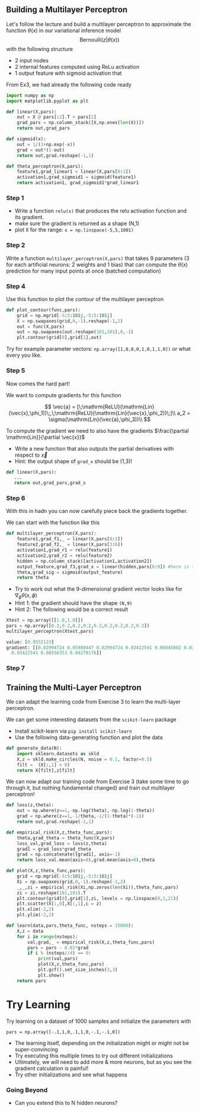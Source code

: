 ## Building a Multilayer Perceptron

Let's follow the lecture and build a multilayer perceptron to approximate the function $\theta(x)$ in our variational inference model $$\mathrm{Bernoulli}(z|\theta(x))$$ with the following structure

* 2 input nodes
* 2 internal features computed using ReLu activation
* 1 output feature with sigmoid activation that 

From Ex3, we had already the following code ready

```python
import numpy as np
import matplotlib.pyplot as plt

def linear(X,pars):
    out = X @ pars[:2].T + pars[2]
    grad_pars = np.column_stack([X,np.ones(len(X))])
    return out,grad_pars

def sigmoid(x):
    out = 1/(1+np.exp(-x))
    grad = out*(1-out)
    return out,grad.reshape(-1,1)

def theta_perceptron(X,pars):
    feature1,grad_linear1 = linear(X,pars[0:3])
    activation1,grad_sigmoid1 = sigmoid(feature1)
    return activation1, grad_sigmoid1*grad_linear1
```

### Step 1

* Write a function `relu(x)` that produces the relu activation function and its gradient.
* make sure the gradient is returned as a shape (N,1)
* plot it for the range: `x = np.linspace(-5,5,1001)`

### Step 2

Write a function `multilayer_perceptron(X,pars)` that takes 9 parameters (3 for each artificial neurons: 2 weights and 1 bias) that can compute the $\theta(x)$ prediction for many input points at once (batched computation)


### Step 4

Use this function to plot the contour of the multilayer perceptron

```python
def plot_contour(func,pars):
    grid = np.mgrid[-5:5:101j,-5:5:101j]
    X = np.swapaxes(grid,0,-1).reshape(-1,2)
    out = func(X,pars)
    out = np.swapaxes(out.reshape(101,101),0,-1)
    plt.contour(grid[0],grid[1],out)
```

Try for example parameter vectors: `np.array([1,0,0,0,1,0,1,1,0])` or what every you like.


### Step 5

Now comes the hard part!

We want to compute gradients for this function

$$
\vec{a} = [\;\mathrm{ReLU}(\mathrm{Lin}(\vec{x},\phi_1))\;,\;\mathrm{ReLU}(\mathrm{Lin}(\vec{x},\phi_2))\;]\\
a_2 = \sigma(\mathrm{Lin}(\vec{a},\phi_3))\\
$$

To compute the gradient we need to also have the gradients $\frac{\partial \mathrm{Lin}}{\partial \vec{x}}$

* Write a new function that also outputs the partial derivatives with respect to $\vec{x}$
* Hint: the output shape of `grad_x` should be (1,3)!

```python
def linear(X,pars):
   ...
   return out,grad_pars,grad_x
```

### Step 6

With this in hadn you can now carefully piece back the gradients together.

We can start with the function like this

```python
def multilayer_perceptron(X,pars):
    feature1,grad_f1,_ = linear(X,pars[0:3])
    feature2,grad_f2,_ = linear(X,pars[3:6])
    activation1,grad_r1 = relu(feature1)
    activation2,grad_r2 = relu(feature2)
    hidden = np.column_stack([activation1,activation2])
    output_feature,grad_f3,grad_x = linear(hidden,pars[6:9]) #here is the new gradient!
    theta,grad_sig = sigmoid(output_feature)
    return theta
```

* Try to work out what the 9-dimensional gradient vector looks like for $\nabla_\phi \theta(x,\phi)$
* Hint 1: the gradient should have the shape `(N,9)`
* Hint 2: The following would be a correct result

```python
Xtest = np.array([[1.0,1.0]])
pars = np.array([0.2,0.2,0.2,0.2,0.2,0.2,0.2,0.2,0.2])
multilayer_perceptron(Xtest,pars)

value: [0.9552123]
gradient: [[0.02994724 0.05989447 0.02994724 0.03422541 0.06845082 0.03422541
  0.03422541 0.08556353 0.04278176]]
``` 

### Step 7

## Training the Multi-Layer Perceptron

We can adapt the learning code from Exercise 3 to learn the multi-layer perceptron.

We can get some interesting datasets from the `scikit-learn` package

* Install scikit-learn via `pip install scikit-learn`
* Use the following data-generating function and plot the data

```python
def generate_data(N):
    import sklearn.datasets as skld
    X,z = skld.make_circles(N, noise = 0.1, factor=0.5)
    filt =  (X[:,1] > 0)
    return X[filt],z[filt]
```

We can now adapt our training code from Exercise 3 (take some time to go through it, but nothing fundamental changed) and train out multilayer perceptron!

```python
def loss(z,theta):
    out = np.where(z==1,-np.log(theta),-np.log(1-theta))
    grad = np.where(z==1,-1/theta,-1/(1-theta)*(-1))
    return out,grad.reshape(-1,1)

def empirical_risk(X,z,theta_func,pars):
    theta,grad_theta = theta_func(X,pars)
    loss_val,grad_loss = loss(z,theta)
    grad1 = grad_loss*grad_theta
    grad = np.concatenate([grad1], axis=-1)
    return loss_val.mean(axis=0),grad.mean(axis=0),theta

def plot(X,z,theta_func,pars):
    grid = np.mgrid[-5:5:101j,-5:5:101j]
    Xi = np.swapaxes(grid,0,-1).reshape(-1,2)   
    _,_,zi = empirical_risk(Xi,np.zeros(len(Xi)),theta_func,pars)
    zi = zi.reshape(101,101).T
    plt.contour(grid[0],grid[1],zi, levels = np.linspace(0,1,21))
    plt.scatter(X[:,0],X[:,1],c = z)
    plt.xlim(-2,2)
    plt.ylim(-2,2)

def learn(data,pars,theta_func, nsteps = 15000):
    X,z = data
    for i in range(nsteps):
        val,grad,_ = empirical_risk(X,z,theta_func,pars)
        pars = pars - 0.01*grad
        if i % (nsteps//4) == 0:
            print(val,pars)
            plot(X,z,theta_func,pars)
            plt.gcf().set_size_inches(3,3)
            plt.show()
    return pars
```

# Try Learning

Try learning on a dataset of 1000 samples and initialize the parameters with 

`pars = np.array([-.1,1,0,.1,1,0,-.1,-.1,0])`

* The learning itself, depending on the initialization might or might not be super-convincing
* Try executing this multiple times to try out different initializations
* Ultimately, we will need to add more & more neurons, but as you see the gradient calculation is painful!
* Try other initializations and see what happens

### Going Beyond

* Can you extend this to N hidden neurons?
